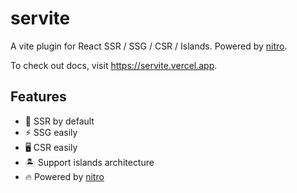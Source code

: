 # servite

A vite plugin for React SSR / SSG / CSR / Islands. Powered by [nitro](https://github.com/unjs/nitro).

To check out docs, visit https://servite.vercel.app.

## Features

- 🌟 SSR by default
- ⚡️ SSG easily
- 🖥 CSR easily
- 🏝 Support islands architecture
- 🔥 Powered by [nitro](https://github.com/unjs/nitro)
